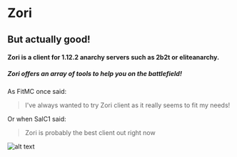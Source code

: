 # Zori
## But actually good!
#### Zori is a client for 1.12.2 anarchy servers such as 2b2t or eliteanarchy.
##### Zori offers an array of tools to help you on the battlefield!

As FitMC once said:
> I've always wanted to try
> Zori client as it really
> seems to fit my needs!
> 
Or when SalC1 said:
> Zori is probably the best client out right now
>

![alt text](https://github.com/zopac/zori-but-actually-good/blob/main/src/main/resources/Zori.png)

